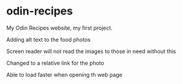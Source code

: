 # odin-recipes
My Odin Recipes website, my first project.

Adding alt text to the food photos

Screen reader will not read the images to those in need without this

Changed to a relative link for the photo

Able to load faster when opening th web page